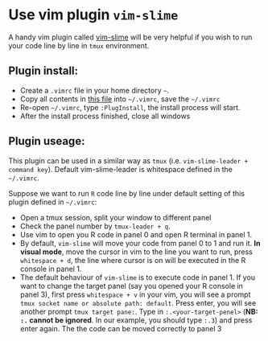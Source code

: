 # Use vim plugin `vim-slime`

A handy vim plugin called [vim-slime](https://github.com/jpalardy/vim-slime) will be very helpful if you wish to run your code line by line in `tmux` environment.

## Plugin install:

* Create a `.vimrc` file in your home directory `~`. 
* Copy all contents in [this file](https://github.com/djhshih/dot/blob/main/.vimrc) into `~/.vimrc`, save the `~/.vimrc`
* Re-open `~/.vimrc`, type `:PlugInstall`, the install process will start.
* After the install process finished, close all windows

## Plugin useage:

This plugin can be used in a similar way as `tmux` (i.e. `vim-slime-leader + command key`). Default vim-slime-leader is whitespace defined in the `~/.vimrc`. 

Suppose we want to run `R` code line by line under default setting of this plugin defined in `~/.vimrc`:

* Open a tmux session, split your window to different panel 
* Check the panel number by `tmux-leader + q`.
* Use vim to open you R code in panel 0 and open R terminal in panel 1.
* By default, `vim-slime` will move your code from panel 0 to 1 and run it. **In visual mode**, move the cursor in vim to the line you want to run, press `whitespace + d`, the line where cursor is on will be executed in the R console in panel 1.
* The default behaviour of `vim-slime` is to execute code in panel 1. If you want to change the target panel (say you opened your R console in panel 3), first press `whitespace + v` in your vim, you will see a prompt `tmux socket name or absolute path: default`. Press enter, you will see another prompt `tmux target pane:`. Type in `:.<your-target-penel>` (**NB: `:.` cannot be ignored**. In our example, you should type `:.3`) and press enter again. The the code can be moved correctly to panel 3
